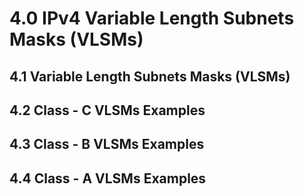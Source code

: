 # 4.0 IPv4 Variable Length Subnets Masks (VLSMs)

## 4.1 Variable Length Subnets Masks (VLSMs)
## 4.2 Class - C VLSMs Examples
## 4.3 Class - B VLSMs Examples
## 4.4 Class - A VLSMs Examples
